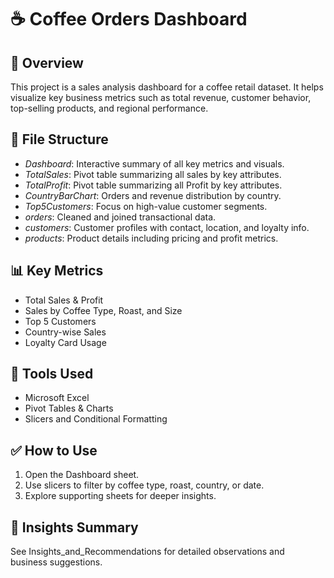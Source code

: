 
# ☕ Coffee Orders Dashboard

## 📌 Overview
This project is a sales analysis dashboard for a coffee retail dataset. It helps visualize key business metrics such as total revenue, customer behavior, top-selling products, and regional performance.

## 📁 File Structure
- *Dashboard*: Interactive summary of all key metrics and visuals.
- *TotalSales*: Pivot table summarizing all sales by key attributes.
- *TotalProfit*: Pivot table summarizing all Profit by key attributes.
- *CountryBarChart*: Orders and revenue distribution by country.
- *Top5Customers*: Focus on high-value customer segments.
- *orders*: Cleaned and joined transactional data.
- *customers*: Customer profiles with contact, location, and loyalty info.
- *products*: Product details including pricing and profit metrics.

## 📊 Key Metrics
- Total Sales & Profit
- Sales by Coffee Type, Roast, and Size
- Top 5 Customers
- Country-wise Sales
- Loyalty Card Usage

## 🧰 Tools Used
- Microsoft Excel
- Pivot Tables & Charts
- Slicers and Conditional Formatting

## ✅ How to Use
1. Open the Dashboard sheet.
2. Use slicers  to filter by coffee type, roast, country, or date.
3. Explore supporting sheets for deeper insights.

## 🧠 Insights Summary
See Insights_and_Recommendations for detailed observations and business suggestions.
